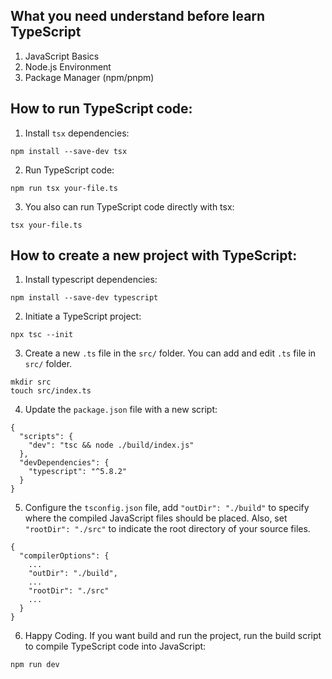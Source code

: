 ## What you need understand before learn TypeScript

1. JavaScript Basics
2. Node.js Environment
3. Package Manager (npm/pnpm)

## How to run TypeScript code:

1. Install `tsx` dependencies:

```
npm install --save-dev tsx
```

2. Run TypeScript code:

```
npm run tsx your-file.ts
```

3. You also can run TypeScript code directly with tsx:

```
tsx your-file.ts
```

## How to create a new project with TypeScript:

1. Install typescript dependencies:

```
npm install --save-dev typescript
```

2. Initiate a TypeScript project:

```
npx tsc --init
```

3. Create a new `.ts` file in the `src/` folder. You can add and edit `.ts` file in `src/` folder.

```
mkdir src
touch src/index.ts
```

4. Update the `package.json` file with a new script:

```
{
  "scripts": {
    "dev": "tsc && node ./build/index.js"
  },
  "devDependencies": {
    "typescript": "^5.8.2"
  }
}
```

5. Configure the `tsconfig.json` file, add `"outDir": "./build"` to specify where the compiled JavaScript files should be placed. Also, set `"rootDir": "./src"` to indicate the root directory of your source files.

```
{
  "compilerOptions": {
    ...
    "outDir": "./build",
    ...
    "rootDir": "./src"
    ...
  }
}
```

6. Happy Coding. If you want build and run the project, run the build script to compile TypeScript code into JavaScript:

```
npm run dev
```

